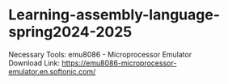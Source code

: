# Learning-assembly-language-spring2024-2025
Necessary Tools: emu8086 - Microprocessor Emulator<br>
Download Link: https://emu8086-microprocessor-emulator.en.softonic.com/
